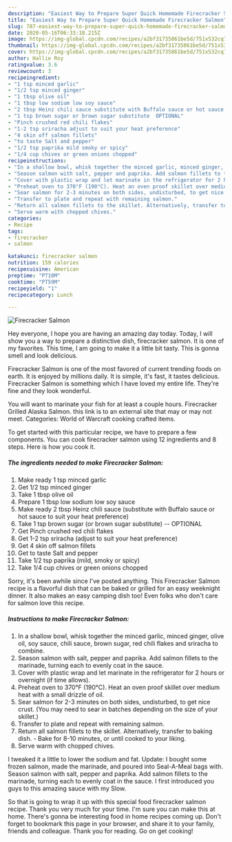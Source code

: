 ```yaml
---
description: "Easiest Way to Prepare Super Quick Homemade Firecracker Salmon"
title: "Easiest Way to Prepare Super Quick Homemade Firecracker Salmon"
slug: 787-easiest-way-to-prepare-super-quick-homemade-firecracker-salmon
date: 2020-05-16T06:33:18.215Z
image: https://img-global.cpcdn.com/recipes/a2bf31735861be5d/751x532cq70/firecracker-salmon-recipe-main-photo.jpg
thumbnail: https://img-global.cpcdn.com/recipes/a2bf31735861be5d/751x532cq70/firecracker-salmon-recipe-main-photo.jpg
cover: https://img-global.cpcdn.com/recipes/a2bf31735861be5d/751x532cq70/firecracker-salmon-recipe-main-photo.jpg
author: Hallie Roy
ratingvalue: 3.6
reviewcount: 3
recipeingredient:
- "1 tsp minced garlic"
- "1/2 tsp minced ginger"
- "1 tbsp olive oil"
- "1 tbsp low sodium low soy sauce"
- "2 tbsp Heinz chili sauce substitute with Buffalo sauce or hot sauce to suit your heat preference"
- "1 tsp brown sugar or brown sugar substitute  OPTIONAL"
- "Pinch crushed red chili flakes"
- "1-2 tsp sriracha adjust to suit your heat preference"
- "4 skin off salmon fillets"
- "to taste Salt and pepper"
- "1/2 tsp paprika mild smoky or spicy"
- "1/4 cup chives or green onions chopped"
recipeinstructions:
- "In a shallow bowl, whisk together the minced garlic, minced ginger, olive oil, soy sauce, chili sauce, brown sugar, red chili flakes and sriracha to combine."
- "Season salmon with salt, pepper and paprika. Add salmon fillets to the marinade, turning each to evenly coat in the sauce."
- "Cover with plastic wrap and let marinate in the refrigerator for 2 hours or overnight (if time allows)."
- "Preheat oven to 370°F (190°C). Heat an oven proof skillet over medium heat with a small drizzle of oil."
- "Sear salmon for 2-3 minutes on both sides, undisturbed, to get nice crust. (You may need to sear in batches depending on the size of your skillet.)"
- "Transfer to plate and repeat with remaining salmon."
- "Return all salmon fillets to the skillet. Alternatively, transfer to baking dish. Bake for 8-10 minutes, or until cooked to your liking."
- "Serve warm with chopped chives."
categories:
- Recipe
tags:
- firecracker
- salmon

katakunci: firecracker salmon 
nutrition: 159 calories
recipecuisine: American
preptime: "PT10M"
cooktime: "PT59M"
recipeyield: "1"
recipecategory: Lunch

---
```



![Firecracker Salmon](https://img-global.cpcdn.com/recipes/a2bf31735861be5d/751x532cq70/firecracker-salmon-recipe-main-photo.jpg)

Hey everyone, I hope you are having an amazing day today. Today, I will show you a way to prepare a distinctive dish, firecracker salmon. It is one of my favorites. This time, I am going to make it a little bit tasty. This is gonna smell and look delicious.

Firecracker Salmon is one of the most favored of current trending foods on earth. It is enjoyed by millions daily. It is simple, it's fast, it tastes delicious. Firecracker Salmon is something which I have loved my entire life. They're fine and they look wonderful.

You will want to marinate your fish for at least a couple hours. Firecracker Grilled Alaska Salmon. this link is to an external site that may or may not meet. Categories: World of Warcraft cooking crafted items.


To get started with this particular recipe, we have to prepare a few components. You can cook firecracker salmon using 12 ingredients and 8 steps. Here is how you cook it.

<!--inarticleads1-->

##### The ingredients needed to make Firecracker Salmon:

1. Make ready 1 tsp minced garlic
1. Get 1/2 tsp minced ginger
1. Take 1 tbsp olive oil
1. Prepare 1 tbsp low sodium low soy sauce
1. Make ready 2 tbsp Heinz chili sauce (substitute with Buffalo sauce or hot sauce to suit your heat preference)
1. Take 1 tsp brown sugar (or brown sugar substitute) -- OPTIONAL
1. Get Pinch crushed red chili flakes
1. Get 1-2 tsp sriracha (adjust to suit your heat preference)
1. Get 4 skin off salmon fillets
1. Get to taste Salt and pepper
1. Take 1/2 tsp paprika (mild, smoky or spicy)
1. Take 1/4 cup chives or green onions chopped


Sorry, it&#39;s been awhile since I&#39;ve posted anything. This Firecracker Salmon recipe is a flavorful dish that can be baked or grilled for an easy weeknight dinner. It also makes an easy camping dish too! Even folks who don&#39;t care for salmon love this recipe. 

<!--inarticleads2-->

##### Instructions to make Firecracker Salmon:

1. In a shallow bowl, whisk together the minced garlic, minced ginger, olive oil, soy sauce, chili sauce, brown sugar, red chili flakes and sriracha to combine.
1. Season salmon with salt, pepper and paprika. Add salmon fillets to the marinade, turning each to evenly coat in the sauce.
1. Cover with plastic wrap and let marinate in the refrigerator for 2 hours or overnight (if time allows).
1. Preheat oven to 370°F (190°C). Heat an oven proof skillet over medium heat with a small drizzle of oil.
1. Sear salmon for 2-3 minutes on both sides, undisturbed, to get nice crust. (You may need to sear in batches depending on the size of your skillet.)
1. Transfer to plate and repeat with remaining salmon.
1. Return all salmon fillets to the skillet. Alternatively, transfer to baking dish. - Bake for 8-10 minutes, or until cooked to your liking.
1. Serve warm with chopped chives.


I tweaked it a little to lower the sodium and fat. Update: I bought some frozen salmon, made the marinade, and poured into Seal-A-Meal bags with. Season salmon with salt, pepper and paprika. Add salmon fillets to the marinade, turning each to evenly coat in the sauce. I first introduced you guys to this amazing sauce with my Slow. 

So that is going to wrap it up with this special food firecracker salmon recipe. Thank you very much for your time. I'm sure you can make this at home. There's gonna be interesting food in home recipes coming up. Don't forget to bookmark this page in your browser, and share it to your family, friends and colleague. Thank you for reading. Go on get cooking!
